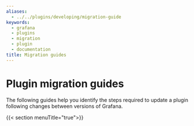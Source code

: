 ```yaml
---
aliases:
  - ../../plugins/developing/migration-guide
keywords:
  - grafana
  - plugins
  - migration
  - plugin
  - documentation
title: Migration guides
---
```


<script>
(function () {
  // Previously all the migration docs were on a single page, and the different sections could be linked using URL hashes.
  var anchorRedirects = {
    "migrate-a-plugin-from-angular-to-react": "./angular-react/",
    "from-version-62x-to-740": "./v6.x-v7.x#from-version-62x-to-740",
    "from-version-65x-to-730": "./v6.x-v7.x#from-version-65x-to-730",
    "from-version-6xx-to-700": "./v6.x-v7.x/",
    "migrate-to-data-frames": "./v6.x-v7.x/",
    "troubleshoot-plugin-migration": "./v6.x-v7.x/",
    "from-version-7xx-to-8xx": "./v7.x-v8.x/",
    "from-version-83x-to-84x": "./v8.3.x-8.4.x/",
    "from-version-8x-to-9x": "./v8.x-v9.x/",
    "from-version-91x-to-92x": "./v9.1.x-v9.2.x/",
    "from-version-93x-to-94x": "./v9.3.x-9.4.x/",
  };
  var hash = window.location.hash.substring(1);
  var redirectTo = anchorRedirects[hash];
  if (redirectTo) {
    window.location.replace(redirectTo);
  }
})();
</script>

# Plugin migration guides

The following guides help you identify the steps required to update a plugin following changes between versions of Grafana.

{{< section menuTitle="true">}}
